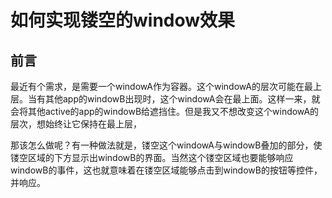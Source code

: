 # 如何实现镂空的window效果

## 前言 

最近有个需求，是需要一个windowA作为容器。这个windowA的层次可能在最上层。当有其他app的windowB出现时，这个windowA会在最上面。这样一来，就会将其他active的app的windowB给遮挡住。但是我又不想改变这个windowA的层次，想始终让它保持在最上层，
	
那该怎么做呢？有一种做法就是，镂空这个windowA与windowB叠加的部分，使镂空区域的下方显示出windowB的界面。当然这个镂空区域也要能够响应windowB的事件，这也就意味着在镂空区域能够点击到windowB的按钮等控件，并响应。


	
	